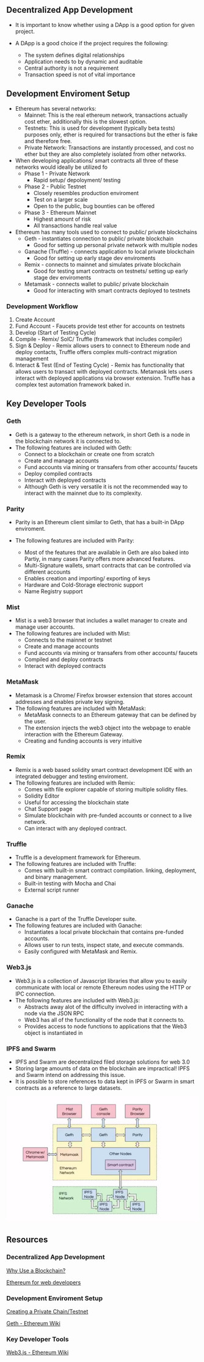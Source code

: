 ## Decentralized App Development

- It is important to know whether using a DApp is a good option for given project.

- A DApp is a good choice if the project requires the following:
  - The system defines digital relationships
  - Application needs to by dynamic and auditable
  - Central authority is not a requirement
  - Transaction speed is not of vital importance

## Development Enviroment Setup

- Ethereum has several networks:
  - Mainnet: This is the real ethereum network, transactions actually cost ether, additionally this is the slowest option.
  - Testnets: This is used for development (typically beta tests) purposes only, ether is required for transactions but the ether is fake and therefore free.
  - Private Network: Transactions are instantly processed, and cost no ether but they are also completely isolated from other networks.
- When developing applications/ smart contracts all three of these networks would ideally be utilized fo
  - Phase 1 - Private Network
    - Rapid setup/ depoloyment/ testing
  - Phase 2 - Public Testnet
    - Closely resembles production enviroment
    - Test on a larger scale
    - Open to the public, bug bounties can be offered
  - Phase 3 - Ethereum Mainnet
    - Highest amount of risk
    - All transactions handle real value
- Ethereum has many tools used to connect to public/ private blockchains
  - Geth - instantiates connection to public/ private blockchain
    - Good for setting up personal private network with multiple nodes
  - Ganache (Truffle) - connects application to local private blockchain
    - Good for setting up early stage dev enviroments
  - Remix - connects to mainnet and simulates private blockchain
    - Good for testing smart contracts on testnets/ setting up early stage dev enviroments
  - Metamask - connects wallet to public/ private blockchain
    - Good for interacting with smart contracts deployed to testnets

### Development Workflow

1.  Create Account
2.  Fund Account - Faucets provide test ether for accounts on testnets
3.  Develop (Start of Testing Cycle)
4.  Compile - Remix/ SolC/ Truffle (framework that includes compiler)
5.  Sign & Deploy - Remix allows users to connect to Ethereum node and deploy contacts, Truffle offers complex multi-contract migration management
6.  Interact & Test (End of Testing Cycle) - Remix has functionality that allows users to transact with deployed contracts. Metamask lets users interact with deployed applications via browser extension. Truffle has a complex test automation framework baked in.

## Key Developer Tools

### Geth

- Geth is a gateway to the ethereum network, in short Geth is a node in the blockchain network it is connected to.
- The following features are included with Geth:
  - Connect to a blockchain or create one from scratch
  - Create and manage accounts
  - Fund accounts via mining or transafers from other accounts/ faucets
  - Deploy compiled contracts
  - Interact with deployed contracts
  - Although Geth is very versatile it is not the recommended way to interact with the mainnet due to its complexity.

### Parity

- Parity is an Ethereum client similar to Geth, that has a built-in DApp enviroment.
- The following features are included with Parity:

  - Most of the features that are available in Geth are also baked into Partiy, in many cases Parity offers more advanced features.
  - Multi-Signature wallets, smart contracts that can be controlled via different accounts
  - Enables creation and importing/ exporting of keys
  - Hardware and Cold-Storage electronic support
  - Name Registry support

### Mist

- Mist is a web3 browser that includes a wallet manager to create and manage user accounts.
- The following features are included with Mist:
  - Connects to the mainnet or testnet
  - Create and manage accounts
  - Fund accounts via mining or transafers from other accounts/ faucets
  - Compiled and deploy contracts
  - Interact with deployed contracts

### MetaMask

- Metamask is a Chrome/ Firefox browser extension that stores account addresses and enables private key signing.
- The following features are included with MetaMask:
  - MetaMask connects to an Ethereum gateway that can be defined by the user.
  - The extension injects the web3 object into the webpage to enable interaction with the Ethereum Gateway.
  - Creating and funding accounts is very intuitive

### Remix

- Remix is a web based solidity smart contract development IDE with an integrated debugger and testing enviroment.
- The following features are included with Remix:
  - Comes with file explorer capable of storing multiple solidity files.
  - Solidity Editor
  - Useful for accessing the blockchain state
  - Chat Support page
  - Simulate blockchain with pre-funded accounts or connect to a live network.
  - Can interact with any deployed contract.

### Truffle

- Truffle is a development framework for Ethereum.
- The following features are included with Truffle:
  - Comes with built-in smart contract compilation. linking, deployment, and binary management.
  - Built-in testing with Mocha and Chai
  - External script runner

### Ganache

- Ganache is a part of the Truffle Developer suite.
- The following features are included with Ganache:
  - Instantiates a local private blockchain that contains pre-funded accounts.
  - Allows user to run tests, inspect state, and execute commands.
  - Easily configured with MetaMask and Remix.

### Web3.js

- Web3.js is a collection of Javascript libraries that allow you to easily communicate with local or remote Ethereum nodes using the HTTP or IPC connection.
- The following features are included with Web3.js:
  - Abstracts away alot of the difficulty involved in interacting with a node via the JSON RPC
  - Web3 has all of the functionality of the node that it connects to.
  - Provides access to node functions to applications that the Web3 object is instantiated in

### IPFS and Swarm

- IPFS and Swarm are decentralized filed storage solutions for web 3.0
- Storing large amounts of data on the blockchain are impractical! IPFS and Swarm intend on addressing this issue.
- It is possible to store references to data kept in IPFS or Swarm in smart contracts as a reference to large datasets.

![Example Dev Env](/images/exampleDevEnv.png)

## Resources

### Decentralized App Development

[Why Use a Blockchain?](https://www.coindesk.com/information/why-use-a-blockchain/)

[Ethereum for web developers](https://medium.com/@mvmurthy/ethereum-for-web-developers-890be23d1d0c)

### Development Enviroment Setup

[Creating a Private Chain/Testnet](https://souptacular.gitbooks.io/ethereum-tutorials-and-tips-by-hudson/content/private-chain.html)

[Geth - Ethereum Wiki](https://github.com/ethereum/go-ethereum/wiki/geth)

### Key Developer Tools

[Web3.js - Ethereum Wiki](https://github.com/ethereum/wiki/wiki/JavaScript-API)
